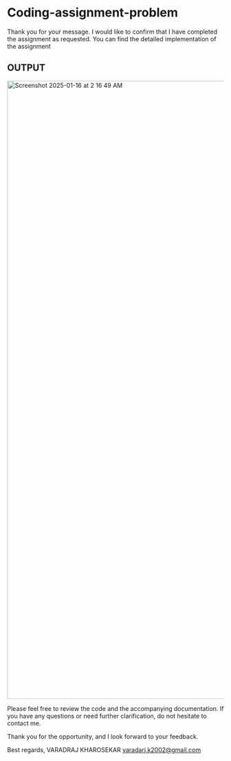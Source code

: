 # Coding-assignment-problem
Thank you for your message. I would like to confirm that I have completed the assignment as requested. You can find the detailed implementation of the assignment 

## OUTPUT
<img width="1440" alt="Screenshot 2025-01-16 at 2 16 49 AM" src="https://github.com/user-attachments/assets/3172908b-34e9-439b-a6b2-f8755f679c65" />

Please feel free to review the code and the accompanying documentation. If you have any questions or need further clarification, do not hesitate to contact me.

Thank you for the opportunity, and I look forward to your feedback.

Best regards,
VARADRAJ KHAROSEKAR
varadarj.k2002@gmail.com
